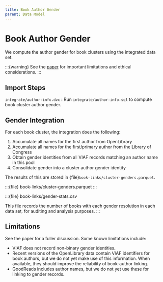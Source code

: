 ```yaml
---
title: Book Author Gender
parent: Data Model
---
```


# Book Author Gender

We compute the author gender for book clusters using the integrated data set.

:::{warning}
See the [paper][] for important limitations and ethical considerations.
:::

[paper]: https://md.ekstrandom.net/pubs/bag-extended

## Import Steps

`integrate/author-info.dvc`
:   Run `integrate/author-info.sql` to compute book cluster author gender.

## Gender Integration

For each book cluster, the integration does the following:

1. Accumulate all names for the first author from OpenLibrary
2. Accumulate all names for the first/primary author from the Library of Congress
3. Obtain gender identities from all VIAF records matching an author name in this pool
4. Consolidate gender into a cluster author gender identity

The results of this are stored in {file}`book-links/cluster-genders.parquet`.

:::{file} book-links/cluster-genders.parquet
:::

:::{file} book-links/gender-stats.csv

This file records the number of books with each gender resolution in each data set, for
auditing and analysis purposes.
:::

## Limitations

See the paper for a fuller discussion.  Some known limitations include:

- VIAF does not record non-binary gender identities.
- Recent versions of the OpenLibrary data contain VIAF identifiers for book authors, but we do not yet make use of this information.  When available, they should improve the reliability of book-author linking.
- GoodReads includes author names, but we do not yet use these for linking to gender records.
